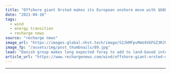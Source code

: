 ```yaml
---
title: "Offshore giant Orsted makes its European onshore move with $680m Brookfield swoop"
date: "2021-04-16"
tags: 
  - wind
  - energy transition
  - recharge news
source: "recharge news"
image_url: "https://images-global.nhst.tech/image/S2JkMFpvMmU4VGFGZ3RJVnZtdFpEd1Vja2FvQ1hTU3dlcVZadmlGSm9BMD0=/nhst/binary/39a5e8b1c0edb8eceaae1af7f2171416"
image_fp: "/assets/img/post_thumbnails/89.jpg"
lead: "Danish group makes long expected foray to add to land-based interests with agreement to buy Ireland-headquartered developer"
article_url: "https://www.rechargenews.com/wind/offshore-giant-orsted-makes-its-european-onshore-move-with-680m-brookfield-swoop/2-1-996669"
---
```


---
